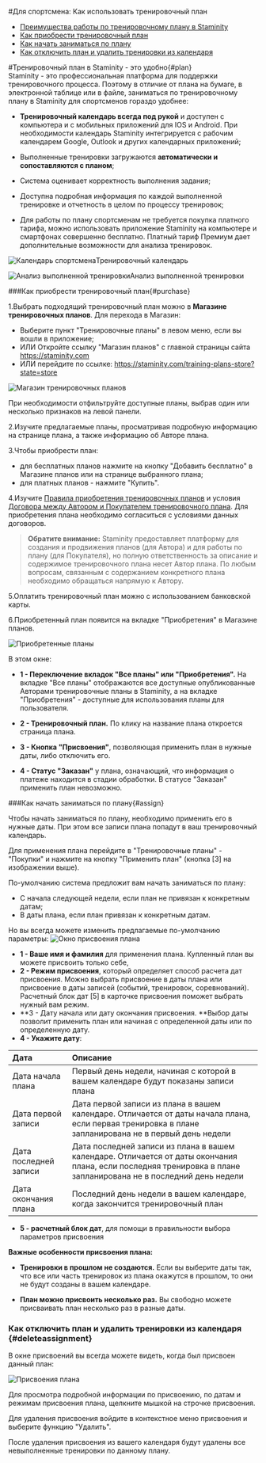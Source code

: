 #Для спортсмена: Как использовать тренировочный план

* [Преимущества работы по тренировочному плану в Staminity](#plan)
* [Как приобрести тренировочный план](#purchase)
* [Как начать заниматься по плану](#assign)
* [Как отключить план и удалить тренировки из календаря](#deleteassignment)

#Тренировочный план в Staminity - это удобно{#plan}       
Staminity - это профессиональная платформа для поддержки тренировочного процесса. 
Поэтому в отличие от плана на бумаге, в электронной таблице или в файле, заниматься по тренировочному плану в Staminity для спортсменов гораздо удобнее:

* **Тренировочный календарь всегда под рукой** и доступен с компьютера и с мобильных приложений для IOS и Android. При необходимости календарь Staminity интегрируется с рабочим календарем Google, Outlook и других календарных приложений;

* Выполненные тренировки загружаются **автоматически и сопоставляются с планом**;

* Система оценивает корректность выполнения задания;

* Доступна подробная информация по каждой выполненной тренировке и отчетность в целом по процессу тренировок;

* Для работы по плану спортсменам не требуется покупка платного тарифа, можно использовать приложение Staminity на компьютере и смартфонах совершенно бесплатно. Платный тариф Премиум дает дополнительные возможности для анализа тренировок.

![Календарь спортсмена](https://lh6.googleusercontent.com/TEQ-FWDz6mhZm4o7MLHPRSjLPf9trojZbAQuQ6V2EBI1yx8dkwdWoOKC2H7_uDCQz6jTi_dmbLo-4ZoBdlESQq2MBsw_BNsC9CYJo4pLtmE7ESuE0W9e1lUVrIAqQX3_eR0UEguN)Тренировочный календарь

![Анализ выполненной тренировки](https://lh6.googleusercontent.com/QvFA0Sp4gMuYIZi3kfhRMw2UBbVyBzi2UlvhZpfBVY8-2gW2MVALK1_B2F5I4y_jqeGeiEssZ3Hk7jXogVpuUab0KEq7hxgkGMLpDU_3pE_5SimdiJWEjUTGMzmZjzsvFCptEVKX)Анализ выполненной тренировки

###Как приобрести тренировочный план{#purchase}

1.Выбрать подходящий тренировочный план можно в **Магазине тренировочных планов**. Для перехода в Магазин: 
* Выберите пункт "Тренировочные планы" в левом меню, если вы вошли в приложение;
* ИЛИ Откройте ссылку "Магазин планов" с главной страницы сайта https://staminity.com
* ИЛИ перейдите по ссылке: https://staminity.com/training-plans-store?state=store

![Магазин тренировочных планов](https://264710.selcdn.ru/assets/images/_new/training-plan/training-plan-store.png)

При необходимости отфильтруйте доступные планы, выбрав один или несколько признаков на левой панели. 

2.Изучите предлагаемые планы, просматривая подробную информацию на странице плана, а также информацию об Авторе плана.

3.Чтобы приобрести план:
* для бесплатных планов нажмите на кнопку "Добавить бесплатно" в Магазине планов или на странице выбранного плана;
* для платных планов - нажмите "Купить". 

4.Изучите [Правила приобретения тренировочных планов](https://legal.staminity.com/ru/offer-plan-buyer.html) и условия [Договора между Автором и Покупателем тренировочного плана](https://legal.staminity.com/ru/offer-author-buyer.html).  Для приобретения плана необходимо согласиться с условиями данных договоров. 

>**Обратите внимание:**
Staminity предоставляет платформу для создания и продвижения планов (для Автора) и для работы по плану (для Покупателя), но полную ответственность за описание и содержимое тренировочного плана несет Автор плана. 
По любым вопросам, связанным с содержанием конкретного плана необходимо обращаться напрямую к Автору.

5.Оплатить тренировочный план можно с использованием банковской карты. 

6.Приобретенный план появится на вкладке "Приобретения" в Магазине планов.  

![Приобретенные планы](https://264710.selcdn.ru/assets/images/_new/training-plan/training-plan-purchases-navigation2.png)

В этом окне:
* **1 - Переключение вкладок "Все планы" или "Приобретения".** На вкладке "Все планы" отображаются все доступные опубликованные Авторами тренировочные планы в Staminity, а на вкладке "Приобретения" - доступные для использования планы для пользователя.

* **2 - Тренировочный план.** По клику на название плана откроется страница плана. 

* **3 - Кнопка "Присвоения"**, позволяющая применить план в нужные даты, либо отключить его.

* **4 - Статус "Заказан"** у плана, означающий, что информация о платеже находится в стадии обработки. В статусе "Заказан" применить план невозможно. 

###Как начать заниматься по плану{#assign}

Чтобы начать заниматься по плану, необходимо применить его в нужные даты. При этом все записи плана попадут в ваш тренировочный календарь.

Для применения плана перейдите в "Тренировочные планы" - "Покупки" и нажмите на кнопку "Применить план" (кнопка [3] на изображении выше). 

По-умолчанию система предложит вам начать заниматься по плану:
* С начала следующей недели, если план не привязан к конкретным датам;
* В даты плана, если план привязан к конкретным датам.

Но вы всегда можете изменить предлагаемые по-умолчанию параметры:
![Окно присвоения плана](https://264710.selcdn.ru/assets/images/_new/methodology/tp-assignment-window.png)

* **1 - Ваше имя и фамилия** для применения плана. Купленный план вы можете присвоить только себе,
* **2 - Режим присвоения**, который определяет способ расчета дат присвоения. Можно выбрать присвоение в даты плана или присвоение в даты записей \(событий, тренировок, соревнований\). Расчетный блок дат [5] в карточке присвоения поможет выбрать нужный вам режим.
* **3 - Дату начала или дату окончания присвоения. **Выбор даты позволит применить план или начиная с определенной даты или по определенную дату. 
* **4 - Укажите дату**:

| Дата | Описание |
| :--- | :--- |
| Дата начала плана | Первый день недели, начиная с которой в вашем календаре будут показаны записи плана |
| Дата первой записи | Дата первой записи из плана в вашем календаре. Отличается от даты начала плана, если первая тренировка в плане запланирована не в первый день недели |
| Дата последней записи | Дата последней записи из плана в вашем календаре. Отличается от даты окончания плана, если последняя тренировка в плане запланирована не в последний день недели |
| Дата окончания плана | Последний день недели в вашем календаре, когда закончится тренировочный план |

* **5 - расчетный блок дат**, для помощи в правильности выбора параметров присвоения 


**Важные особенности присвоения плана:**

* **Тренировки в прошлом не создаются.** Если вы выберите даты так, что все или часть тренировок из плана окажутся в прошлом, то они не будут созданы в вашем календаре.

* **План можно присвоить несколько раз.** Вы свободно можете присваивать план несколько раз в разные даты.

### Как отключить план и удалить тренировки из календаря {#deleteassignment}
В окне присвоений вы всегда можете видеть, когда был присвоен данный план:

![Присвоения плана](https://264710.selcdn.ru/assets/images/_new/methodology/tp-assignments.png)

Для просмотра подробной информации по присвоению, по датам и режимам присвоения плана, щелкните мышкой на строчке присвоения. 

Для удаления присвоения войдите в контекстное меню присвоения и выберите функцию "Удалить". 

После удаления присвоения из вашего календаря будут удалены все невыполненные тренировки по данному плану. 